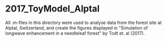 # 2017_ToyModel_Alptal

All .m-files in this directory were used to analyse data from the forest site at Alptal, Switzerland, and create the figures displayed in "Simulation of longwave enhancement in a needleleaf forest" by Todt et. al (2017). 
